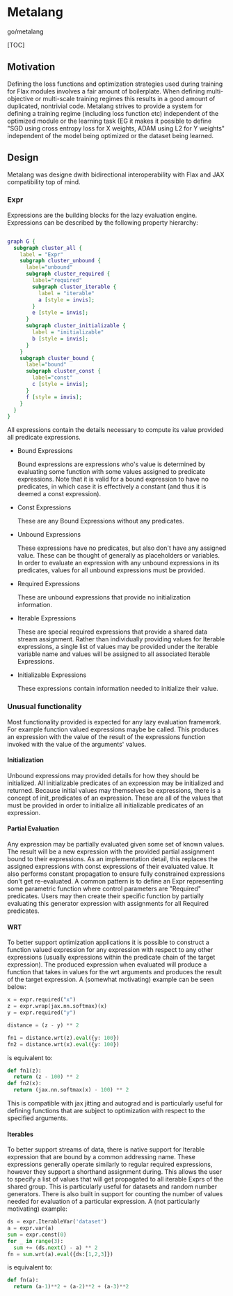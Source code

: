 # Metalang

go/metalang  <!-- copybara:strip(internal link) -->

[TOC]

## Motivation

Defining the loss functions and optimization strategies used during training for
Flax modules involves a fair amount of boilerplate. When defining
multi-objective or multi-scale training regimes this results in a good amount of
duplicated, nontrivial code. Metalang strives to provide a system for defining a
training regime (including loss function etc) independent of the optimized
module or the learning task (EG it makes it possible to define "SGD using cross
entropy loss for X weights, ADAM using L2 for Y weights" independent of the
model being optimized or the dataset being learned.

## Design

Metalang was designe dwith bidirectional interoperability with Flax and JAX
compatibility top of mind.

### Expr

Expressions are the building blocks for the lazy evaluation engine. Expressions
can be described by the following property hierarchy:

```dot

graph G {
  subgraph cluster_all {
    label = "Expr"
    subgraph cluster_unbound {
      label="unbound"
      subgraph cluster_required {
        label="required"
        subgraph cluster_iterable {
          label = "iterable"
          a [style = invis];
        }
        e [style = invis];
      }
      subgraph cluster_initializable {
        label = "initializable"
        b [style = invis];
      }
    }
    subgraph cluster_bound {
      label="bound"
      subgraph cluster_const {
        label="const"
        c [style = invis];
      }
      f [style = invis];
    }
  }
}

```

All expressions contain the details necessary to compute its value provided all
predicate expressions.

*   Bound Expressions

    Bound expressions are expressions who's value is determined by evaluating
    some function with some values assigned to predicate expressions. Note that
    it is valid for a bound expression to have no predicates, in which case it
    is effectively a constant (and thus it is deemed a const expression).

*   Const Expressions

    These are any Bound Expressions without any predicates.

*   Unbound Expressions

    These expressions have no predicates, but also don't have any assigned
    value. These can be thought of generally as placeholders or variables. In
    order to evaluate an expression with any unbound expressions in its
    predicates, values for all unbound expressions must be provided.

*   Required Expressions

    These are unbound expressions that provide no initialization information.

*   Iterable Expressions

    These are special required expressions that provide a shared data stream
    assignment. Rather than individually providing values for Iterable
    expressions, a single list of values may be provided under the iterable
    variable name and values will be assigned to all associated Iterable
    Expressions.

*   Initializable Expressions

    These expressions contain information needed to initialize their value.

### Unusual functionality

Most functionality provided is expected for any lazy evaluation framework. For
example function valued expressions maybe be called. This produces an expression
with the value of the result of the expressions function invoked with the value
of the arguments' values.

#### Initialization

Unbound expressions may provided details for how they should be initialized. All
initializable predicates of an expression may be initialized and returned.
Because initial values may themselves be expressions, there is a concept of
init\_predicates of an expression. These are all of the values that must be
provided in order to initialize all initializable predicates of an expression.

#### Partial Evaluation

Any expression may be partially evaluated given some set of known values. The
result will be a new expression with the provided partial assignment bound to
their expressions. As an implementation detail, this replaces the assigned
expressions with const expressions of their evaluated value. It also performs
constant propagation to ensure fully constrained expressions don't get
re-evaluated. A common pattern is to define an Expr representing some parametric
function where control parameters are "Required" predicates. Users may then
create their specific function by partially evaluating this generator expression
with assignments for all Required predicates.

#### WRT

To better support optimization applications it is possible to construct a
function valued expression for any expression with respect to any other
expressions (usually expressions within the predicate chain of the target
expression). The produced expression when evaluated will produce a function that
takes in values for the wrt arguments and produces the result of the target
expression. A (somewhat motivating) example can be seen below:

```py
x = expr.required("x")
z = expr.wrap(jax.nn.softmax)(x)
y = expr.required("y")

distance = (z - y) ** 2

fn1 = distance.wrt(z).eval({y: 100})
fn2 = distance.wrt(x).eval({y: 100})
```

is equivalent to:

```py
def fn1(z):
  return (z - 100) ** 2
def fn2(x):
  return (jax.nn.softmax(x) - 100) ** 2
```

This is compatible with jax jitting and autograd and is particularly useful for
defining functions that are subject to optimization with respect to the
specified arguments.

#### Iterables

To better support streams of data, there is native support for Iterable
expression that are bound by a common addressing name. These expressions
generally operate similarly to regular required expressions, however they
support a shorthand assignment during. This allows the user to specify a list of
values that will get propagated to all iterable Exprs of the shared group. This
is particularly useful for datasets and random number generators. There is also
built in support for counting the number of values needed for evaluation of a
particular expression. A (not particularly motivating) example:

```py
ds = expr.IterableVar('dataset')
a = expr.var(a)
sum = expr.const(0)
for _ in range(3):
  sum += (ds.next() - a) ** 2
fn = sum.wrt(a).eval({ds:[1,2,3]})
```

is equivalent to:

```py
def fn(a):
  return (a-1)**2 + (a-2)**2 + (a-3)**2
```
